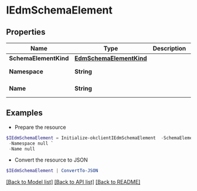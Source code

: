 # IEdmSchemaElement
## Properties

Name | Type | Description | Notes
------------ | ------------- | ------------- | -------------
**SchemaElementKind** | [**EdmSchemaElementKind**](EdmSchemaElementKind.md) |  | [optional] 
**Namespace** | **String** |  | [optional] [readonly] 
**Name** | **String** |  | [optional] [readonly] 

## Examples

- Prepare the resource
```powershell
$IEdmSchemaElement = Initialize-okclientIEdmSchemaElement  -SchemaElementKind null `
 -Namespace null `
 -Name null
```

- Convert the resource to JSON
```powershell
$IEdmSchemaElement | ConvertTo-JSON
```

[[Back to Model list]](../README.md#documentation-for-models) [[Back to API list]](../README.md#documentation-for-api-endpoints) [[Back to README]](../README.md)

